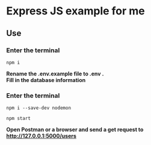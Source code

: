 # Express JS example for me
## Use
### Enter the terminal
```
npm i
```
**Rename the .env.example file to .env .**
<br/>
**Fill in the database information**

### Enter the terminal
```
npm i --save-dev nodemon

npm start
```

**Open Postman or a browser and send a get request to http://127.0.0.1:5000/users**
